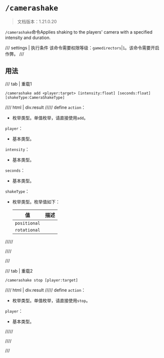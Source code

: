 # `/camerashake`

> 文档版本：1.21.0.20

`/camerashake`命令Applies shaking to the players' camera with a specified intensity and duration.

/// settings | 执行条件
该命令需要权限等级：`gamedirectors`|`1`。该命令需要开启作弊。
///

## 用法

/// tab | 重载1
```mcfunction
/camerashake add <player:target> [intensity:float] [seconds:float] [shakeType:CameraShakeType]
```

//// html | div.result
///// define
`action`：<!-- md:samp CameraShakeActionAdd -->

- 枚举类型。单值枚举，请直接使用`add`。

`player`：<!-- md:samp target -->

- 基本类型。

`intensity`：<!-- md:samp float -->

- 基本类型。

`seconds`：<!-- md:samp float -->

- 基本类型。

`shakeType`：<!-- md:samp CameraShakeType -->

- 枚举类型。枚举值如下：

  |值|描述|
  |---|---|
  |`positional`||
  |`rotational`||



/////

////

///

/// tab | 重载2
```mcfunction
/camerashake stop [player:target]
```

//// html | div.result
///// define
`action`：<!-- md:samp CameraShakeActionStop -->

- 枚举类型。单值枚举，请直接使用`stop`。

`player`：<!-- md:samp target -->

- 基本类型。


/////

////

///
